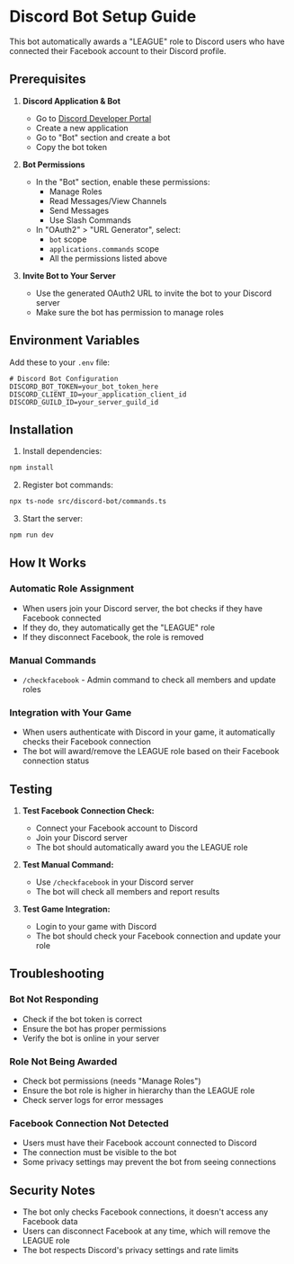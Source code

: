 # Discord Bot Setup Guide

This bot automatically awards a "LEAGUE" role to Discord users who have connected their Facebook account to their Discord profile.

## Prerequisites

1. **Discord Application & Bot**
   - Go to [Discord Developer Portal](https://discord.com/developers/applications)
   - Create a new application
   - Go to "Bot" section and create a bot
   - Copy the bot token

2. **Bot Permissions**
   - In the "Bot" section, enable these permissions:
     - Manage Roles
     - Read Messages/View Channels
     - Send Messages
     - Use Slash Commands
   - In "OAuth2" > "URL Generator", select:
     - `bot` scope
     - `applications.commands` scope
     - All the permissions listed above

3. **Invite Bot to Your Server**
   - Use the generated OAuth2 URL to invite the bot to your Discord server
   - Make sure the bot has permission to manage roles

## Environment Variables

Add these to your `.env` file:

```env
# Discord Bot Configuration
DISCORD_BOT_TOKEN=your_bot_token_here
DISCORD_CLIENT_ID=your_application_client_id
DISCORD_GUILD_ID=your_server_guild_id
```

## Installation

1. Install dependencies:
```bash
npm install
```

2. Register bot commands:
```bash
npx ts-node src/discord-bot/commands.ts
```

3. Start the server:
```bash
npm run dev
```

## How It Works

### Automatic Role Assignment
- When users join your Discord server, the bot checks if they have Facebook connected
- If they do, they automatically get the "LEAGUE" role
- If they disconnect Facebook, the role is removed

### Manual Commands
- `/checkfacebook` - Admin command to check all members and update roles

### Integration with Your Game
- When users authenticate with Discord in your game, it automatically checks their Facebook connection
- The bot will award/remove the LEAGUE role based on their Facebook connection status

## Testing

1. **Test Facebook Connection Check:**
   - Connect your Facebook account to Discord
   - Join your Discord server
   - The bot should automatically award you the LEAGUE role

2. **Test Manual Command:**
   - Use `/checkfacebook` in your Discord server
   - The bot will check all members and report results

3. **Test Game Integration:**
   - Login to your game with Discord
   - The bot should check your Facebook connection and update your role

## Troubleshooting

### Bot Not Responding
- Check if the bot token is correct
- Ensure the bot has proper permissions
- Verify the bot is online in your server

### Role Not Being Awarded
- Check bot permissions (needs "Manage Roles")
- Ensure the bot role is higher in hierarchy than the LEAGUE role
- Check server logs for error messages

### Facebook Connection Not Detected
- Users must have their Facebook account connected to Discord
- The connection must be visible to the bot
- Some privacy settings may prevent the bot from seeing connections

## Security Notes

- The bot only checks Facebook connections, it doesn't access any Facebook data
- Users can disconnect Facebook at any time, which will remove the LEAGUE role
- The bot respects Discord's privacy settings and rate limits 